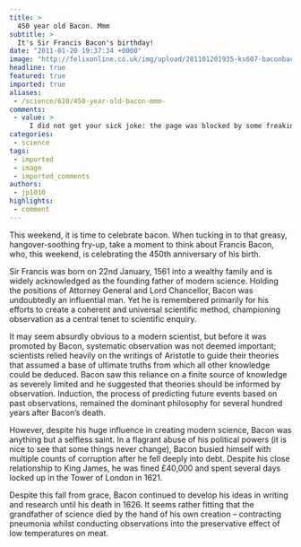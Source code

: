 ```yaml
---
title: >
  450 year old Bacon. Mmm
subtitle: >
  It's Sir Francis Bacon's birthday!
date: "2011-01-20 19:37:34 +0000"
image: "http://felixonline.co.uk/img/upload/201101201935-ks607-baconbac.jpg"
headline: true
featured: true
imported: true
aliases:
 - /science/610/450-year-old-bacon-mmm-
comments:
 - value: >
     I did not get your sick joke: the page was blocked by some freaking advertisement about movies, sport, etc. There was no unclick button and no way to get rid of that shit. What amazed me that you (whoever you are makes no difference to me) allegedly interested in philosophy and yet did not hesitate to poop this sickness. What did I come here – to click on movies or read more about Bacon? http://www.felixonline.co.uk/?article=610 <br> <br>Absolutely sick… <br>,Corinna - These are fantastic Lisa!! I love the bench, it tuenrd out totally fabulous! I am glad your day tuenrd out so good and I am sure these two are going to be smiling just as much when they see what you have captured for them! You rock girlfriend, xoxo!,Grandma &amp; Grandpa Williams - They are all wonderful my <a href="http://wdzkehpkqrd.com">favtiroe</a> is the one of you both smiling in the field ofgoldenrods. What a lovely idea and such a wonderful happy couple. Love you both sooo much!, quote auto insurance best generic viagra usually lit
categories:
 - science
tags:
 - imported
 - image
 - imported_comments
authors:
 - jp1010
highlights:
 - comment
---
```


This weekend, it is time to celebrate bacon. When tucking in to that greasy, hangover-soothing fry-up, take a moment to think about Francis Bacon, who, this weekend, is celebrating the 450th anniversary of his birth.

Sir Francis was born on 22nd January, 1561 into a wealthy family and is widely acknowledged as the founding father of modern science. Holding the positions of Attorney General and Lord Chancellor, Bacon was undoubtedly an influential man. Yet he is remembered primarily for his efforts to create a coherent and universal scientific method, championing observation as a central tenet to scientific enquiry.

It may seem absurdly obvious to a modern scientist, but before it was promoted by Bacon, systematic observation was not deemed important; scientists relied heavily on the writings of Aristotle to guide their theories that assumed a base of ultimate truths from which all other knowledge could be deduced. Bacon saw this reliance on a finite source of knowledge as severely limited and he suggested that theories should be informed by observation. Induction, the process of predicting future events based on past observations, remained the dominant philosophy for several hundred years after Bacon’s death.

However, despite his huge influence in creating modern science, Bacon was anything but a selfless saint. In a flagrant abuse of his political powers (it is nice to see that some things never change), Bacon busied himself with multiple counts of corruption after he fell deeply into debt. Despite his close relationship to King James, he was fined £40,000 and spent several days locked up in the Tower of London in 1621.

Despite this fall from grace, Bacon continued to develop his ideas in writing and research until his death in 1626. It seems rather fitting that the grandfather of science died by the hand of his own creation – contracting pneumonia whilst conducting observations into the preservative effect of low temperatures on meat.
